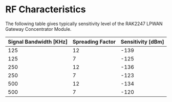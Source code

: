 # RF Characteristics

The following table gives typically sensitivity level of the RAK2247 LPWAN Gateway Concentrator Module.

| Signal Bandwidth [KHz] | Spreading Factor | Sensitivity [dBm] | 
| ---- | ---- | ---- | 
| 125 | 12 | -139 | 
| 125 | 7 | -125 | 
| 250 | 12 | -136 | 
| 250 | 7 | -123 | 
| 500 | 12 | -134 | 
| 500 | 7 | -120 | 


